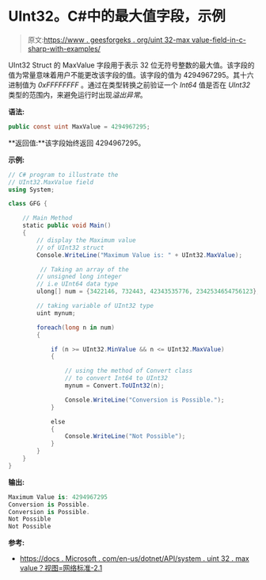 # UInt32。C#中的最大值字段，示例

> 原文:[https://www . geesforgeks . org/uint 32-max value-field-in-c-sharp-with-examples/](https://www.geeksforgeeks.org/uint32-maxvalue-field-in-c-sharp-with-examples/)

UInt32 Struct 的 MaxValue 字段用于表示 32 位无符号整数的最大值。该字段的值为常量意味着用户不能更改该字段的值。该字段的值为 4294967295。其十六进制值为 *0xFFFFFFFF* 。通过在类型转换之前验证一个 *Int64* 值是否在 *UInt32* 类型的范围内，来避免运行时出现*溢出异常*。

**语法:**

```cs
public const uint MaxValue = 4294967295;
```

**返回值:**该字段始终返回 4294967295。

**示例:**

```cs
// C# program to illustrate the
// UInt32.MaxValue field
using System;

class GFG {

    // Main Method
    static public void Main()
    {
        // display the Maximum value
        // of UInt32 struct
        Console.WriteLine("Maximum Value is: " + UInt32.MaxValue);

         // Taking an array of the 
        // unsigned long integer 
        // i.e UInt64 data type
        ulong[] num = {3422146, 732443, 42343535776, 2342534654756123};

        // taking variable of UInt32 type
        uint mynum;

        foreach(long n in num)
        {

            if (n >= UInt32.MinValue && n <= UInt32.MaxValue) 
            {

                // using the method of Convert class
                // to convert Int64 to UInt32
                mynum = Convert.ToUInt32(n);

                Console.WriteLine("Conversion is Possible.");
            }

            else
            {
                Console.WriteLine("Not Possible");
            }
        }
    }
}
```

**输出:**

```cs
Maximum Value is: 4294967295
Conversion is Possible.
Conversion is Possible.
Not Possible
Not Possible

```

**参考:**

*   [https://docs . Microsoft . com/en-us/dotnet/API/system . uint 32 . max value？视图=网络标准-2.1](https://docs.microsoft.com/en-us/dotnet/api/system.uint32.maxvalue?view=netstandard-2.1)